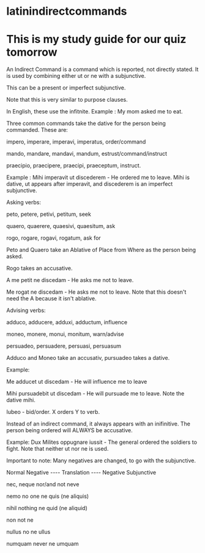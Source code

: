 # latinindirectcommands

# This is my study guide for our quiz tomorrow

An Indirect Command is a command which is reported, not directly stated. It is used by combining either ut or ne with a subjunctive.

This can be a present or imperfect subjunctive.

Note that this is very similar to purpose clauses.

In English, these use the infitnite. Example : My mom asked me to eat.

Three common commands take the dative for the person being commanded. These are:

impero, imperare, imperavi, imperatus, order/command

mando, mandare, mandavi, mandum, estrust/command/instruct

praecipio, praecipere, praecipi, praeceptum, instruct.

Example : Mihi imperavit ut discederem - He ordered me to leave. Mihi is dative, ut appears after imperavit, and discederem is an imperfect subjunctive.


Asking verbs:

peto, petere, petivi, petitum, seek

quaero, quaerere, quaesivi, quaesitum, ask

rogo, rogare, rogavi, rogatum, ask for

Peto and Quaero take an Ablative of Place from Where as the person being asked.

Rogo takes an accusative.

A me petit ne discedam - He asks me not to leave.

Me rogat ne discedam - He asks me not to leave. Note that this doesn't need the A because it isn't ablative.


Advising verbs:

adduco, adducere, adduxi, adductum, influence

moneo, monere, monui, monitum, warn/advise

persuadeo, persuadere, persuasi, persuasum

Adduco and Moneo take an accusativ, pursuadeo takes a dative.

Example: 

Me adducet ut discedam - He will influence me to leave

Mihi pursuadebit ut discedam - He will pursuade me to leave. Note the dative mihi.


Iubeo - bid/order. X orders Y to verb.

Instead of an indirect command, it always appears with an inifinitive. The person being ordered will ALWAYS be accusative.

Example: Dux Milites oppugnare iussit - The general ordered the soldiers to fight. Note that neither ut nor ne is used.


Important to note: Many negatives are changed, to go with the subjunctive.

Normal Negative ---- Translation ---- Negative Subjunctive

nec, neque           nor/and not      neve

nemo                 no one           ne quis (ne aliquis)

nihil                nothing          ne quid (ne aliquid)

non                  not              ne

nullus               no               ne ullus

numquam              never            ne umquam
